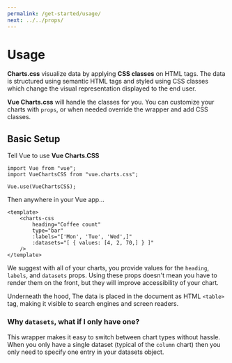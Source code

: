```yaml
---
permalink: /get-started/usage/
next: ../../props/
---
```


# Usage

**Charts.css** visualize data by applying **CSS classes** on HTML tags. The data is structured using semantic HTML tags and styled using CSS classes which change the visual representation displayed to the end user.

**Vue Charts.css** will handle the classes for you. You can customize your charts with `props`, or when needed override the wrapper and add CSS classes.

## Basic Setup

Tell Vue to use **Vue Charts.CSS**

```js{4}
import Vue from "vue";
import VueChartsCSS from "vue.charts.css";

Vue.use(VueChartsCSS);
```

Then anywhere in your Vue app...

```vue
<template>
    <charts-css
        heading="Coffee count"
        type="bar"
        :labels="['Mon', 'Tue', 'Wed',]"
        :datasets="[ { values: [4, 2, 70,] } ]"
    />
</template>
```

We suggest with all of your charts, you provide values for the  `heading`, `labels`, and `datasets` props. Using these props doesn't mean you have to render them on the front, but they will improve accessibility of your chart.

Underneath the hood, The data is placed in the document as HTML `<table>` tag, making it visible to search engines and screen readers.

### Why `datasets`, what if I only have one?

This wrapper makes it easy to switch between chart types without hassle. When you only have a single dataset (typical of the `column` chart) then you only need to specify one entry in your datasets object.
